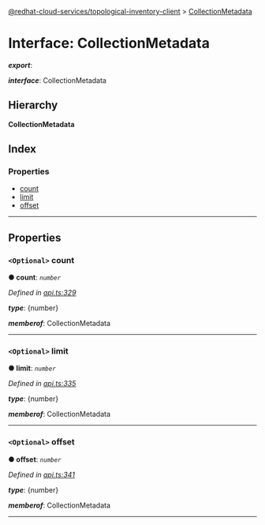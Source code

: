[@redhat-cloud-services/topological-inventory-client](../README.md) > [CollectionMetadata](../interfaces/collectionmetadata.md)

# Interface: CollectionMetadata

*__export__*: 

*__interface__*: CollectionMetadata

## Hierarchy

**CollectionMetadata**

## Index

### Properties

* [count](collectionmetadata.md#count)
* [limit](collectionmetadata.md#limit)
* [offset](collectionmetadata.md#offset)

---

## Properties

<a id="count"></a>

### `<Optional>` count

**● count**: *`number`*

*Defined in [api.ts:329](https://github.com/karelhala/javascript-clients/blob/master/packages/topological-inventory/api.ts#L329)*

*__type__*: {number}

*__memberof__*: CollectionMetadata

___
<a id="limit"></a>

### `<Optional>` limit

**● limit**: *`number`*

*Defined in [api.ts:335](https://github.com/karelhala/javascript-clients/blob/master/packages/topological-inventory/api.ts#L335)*

*__type__*: {number}

*__memberof__*: CollectionMetadata

___
<a id="offset"></a>

### `<Optional>` offset

**● offset**: *`number`*

*Defined in [api.ts:341](https://github.com/karelhala/javascript-clients/blob/master/packages/topological-inventory/api.ts#L341)*

*__type__*: {number}

*__memberof__*: CollectionMetadata

___

